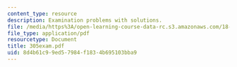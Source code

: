 ```yaml
---
content_type: resource
description: Examination problems with solutions.
file: /media/https%3A/open-learning-course-data-rc.s3.amazonaws.com/18-305-advanced-analytic-methods-in-science-and-engineering-fall-2004/8d4b61c99ed57984f1834b695103bba9_305exam.pdf
file_type: application/pdf
resourcetype: Document
title: 305exam.pdf
uid: 8d4b61c9-9ed5-7984-f183-4b695103bba9
---
```

